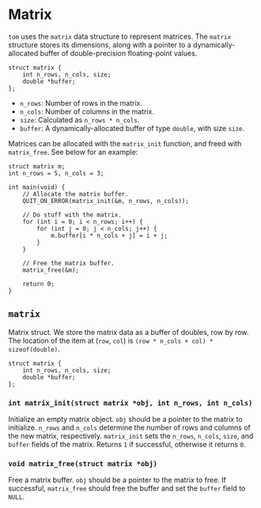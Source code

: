 # Matrix

`tom` uses the `matrix` data structure to represent matrices. The `matrix` structure stores its dimensions, along with a pointer to a dynamically-allocated buffer of double-precision floating-point values.

```
struct matrix {
    int n_rows, n_cols, size;
    double *buffer;
};
```

- `n_rows`: Number of rows in the matrix.
- `n_cols`: Number of columns in the matrix.
- `size`: Calculated as `n_rows * n_cols`.
- `buffer`: A dynamically-allocated buffer of type `double`, with size `size`.

Matrices can be allocated with the `matrix_init` function, and freed with `matrix_free`. See below for an example:

```
struct matrix m;
int n_rows = 5, n_cols = 3;

int main(void) {
    // Allocate the matrix buffer.
    QUIT_ON_ERROR(matrix_init(&m, n_rows, n_cols));

    // Do stuff with the matrix.
    for (int i = 0; i < n_rows; i++) {
        for (int j = 0; j < n_cols; j++) {
            m.buffer[i * n_cols + j] = i + j;
        }
    }

    // Free the matrix buffer.
    matrix_free(&m);

    return 0;
}
```


## `matrix`

Matrix struct. We store the matrix data as a buffer of doubles, row by row. The location of the item at (`row`, `col`) is `(row * n_cols + col) * sizeof(double)`.

```
struct matrix {
    int n_rows, n_cols, size;
    double *buffer;
};
```

### `int matrix_init(struct matrix *obj, int n_rows, int n_cols)`

Initialize an empty matrix object. `obj` should be a pointer to the matrix to initialize. `n_rows` and `n_cols` determine the number of rows and columns of the new matrix, respectively. `matrix_init` sets the `n_rows`, `n_cols`, `size`, and `buffer` fields of the matrix. Returns `1` if successful, otherwise it returns `0`.

### `void matrix_free(struct matrix *obj)`

Free a matrix buffer. `obj` should be a pointer to the matrix to free. If successful, `matrix_free` should free the buffer and set the `buffer` field to `NULL`.